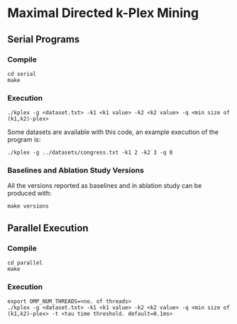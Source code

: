 # Maximal Directed k-Plex Mining

## Serial Programs

### Compile
```
cd serial
make
```

### Execution
```
./kplex -g <dataset.txt> -k1 <k1 value> -k2 <k2 value> -q <min size of (k1,k2)-plex>
```
Some datasets are available with this code, an example execution of the program is:

```
./kplex -g ../datasets/congress.txt -k1 2 -k2 3 -q 8
```

### Baselines and Ablation Study Versions
All the versions reported as baselines and in ablation study can be produced with:
```
make versions
```

## Parallel Execution

### Compile
```
cd parallel
make
```

### Execution
```
export OMP_NUM_THREADS=<no. of threads>
./kplex -g <dataset.txt> -k1 <k1 value> -k2 <k2 value> -q <min size of (k1,k2)-plex> -t <tau time threshold. default=0.1ms>
```
